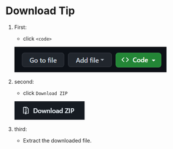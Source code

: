 # Download Tip

1. First:
    - click `<code>`
  
    ![First](./img/downloadtip1.png)

2. second:
    - click `Download ZIP`

    ![Second](./img/downloadtip2.png)

3. third:
    - Extract the downloaded file.